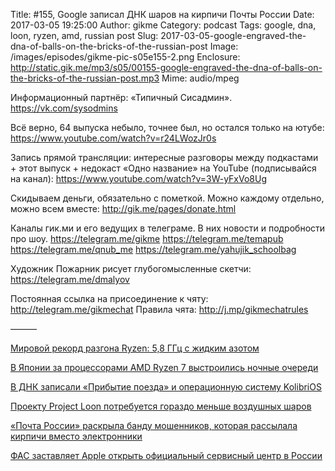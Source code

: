 Title: #155, Google записал ДНК шаров на кирпичи Почты России
Date: 2017-03-05 19:25:00
Author: gikme
Category: podcast
Tags: google, dna, loon, ryzen, amd, russian post
Slug: 2017-03-05-google-engraved-the-dna-of-balls-on-the-bricks-of-the-russian-post
Image: /images/episodes/gikme-pic-s05e155-2.png
Enclosure: http://static.gik.me/mp3/s05/00155-google-engraved-the-dna-of-balls-on-the-bricks-of-the-russian-post.mp3
Mime: audio/mpeg


Информационный партнёр:
«Типичный Сисадмин».
<https://vk.com/sysodmins>

Всё верно, 64 выпуска небыло, точнее был, но остался только на ютубе:  <https://www.youtube.com/watch?v=r24LWozJr0s>

Запись прямой трансляции: интересные разговоры между подкастами + этот выпуск + недокаст «Одно название» на YouTube (подписывайся на канал):
<https://www.youtube.com/watch?v=3W-yFxVo8Ug>

Скидываем деньги, обязательно с пометкой.
Можно каждому отдельно, можно всем вместе:
<http://gik.me/pages/donate.html>

Каналы гик.ми и его ведущих в телеграме. В них новости и подробности про шоу.
<https://telegram.me/gikme>
<https://telegram.me/temapub>
<https://telegram.me/qnub_me>
<https://telegram.me/yahujik_schoolbag>

Художник Пожарник рисует глубогомысленные скетчи:
<https://telegram.me/dmalyov>

Постоянная ссылка на присоединение к чяту: <http://telegram.me/gikmechat>
Правила чята: <http://j.mp/gikmechatrules>

———

[Мировой рекорд разгона Ryzen: 5,8 ГГц с жидким азотом](https://3dnews.ru/948598)

[В Японии за процессорами AMD Ryzen 7 выстроились ночные очереди](https://www.overclockers.ru/hardnews/82845/v-yaponii-za-processorami-amd-ryzen-7-vystroilis-nochnye-ocheredi.html)

[В ДНК записали «Прибытие поезда» и операционную систему KolibriOS](https://nplus1.ru/news/2017/03/03/dnaflashdrive?utm_source=obrazovach&utm_medium=&utm_campaign=v-dnk-zapisali-pribytie-poezda-i-opera)

[Проекту Project Loon потребуется гораздо меньше воздушных шаров](https://3dnews.ru/947771/)

[«Почта России» раскрыла банду мошенников, которая рассылала кирпичи вместо электронники](https://geektimes.ru/post/286122/)

[ФАС заставляет Apple открыть официальный сервисный центр в России](https://geektimes.ru/post/286136/)






